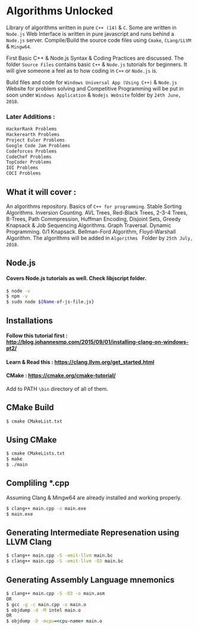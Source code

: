 # Algorithms Unlocked

Library of algorithms written in pure ```C++ (14)``` & ```C```. Some are written in ```Node.js```
Web Interface is written in pure javascript and runs behind a ```Node.js``` server. 
Compile/Build the source code files using ```Cmake```, ```CLang/LLVM``` & ```Mingw64```.

First Basic C++  & Node.js Syntax & Coding Practices are discussed. 
The folder ```Source Files``` contains basic ```C++``` & ```Node.js``` tutorials for beginners.
It will give someone a feel as to how coding in ```C++``` or ```Node.js``` is. 

Build files and code for ```Windows Universal App (Using C++)``` & ```Node.js``` Website for problem solving and Competitive Programming will be put in soon under 
```Windows Application``` & ```Nodejs Website``` folder by ``` 24th June, 2018 ```.

### Later Additions : 

```bash 
HackerRank Problems
Hackerearth Problems
Project Euler Problems
Google Code Jam Problems
Codeforces Problems
CodeChef Problems
TopCoder Problems
IOI Problems
COCI Problems
```

## What it will cover : 

An algorithms repository. Basics of ```C++ for programming```. Stable Sorting Algorithms. Inversion Counting. AVL Trees, Red-Black Trees, 2-3-4 Trees, B-Trees, Path Commpression, 
Huffman Encoding, Disjoint Sets, Greedy Knapsack & Job Sequencing Algorithms. Graph Traversal. Dynamic Programming. 0/1 Knapsack. Bellman-Ford Algorithm, Floyd-Warshall Algorithm.
The algorithms will be added in ```Algorithms ``` Folder by ``` 25th July, 2018 ```.

## Node.js
#### Covers Node.js tutorials as well. Check libjscript folder.
```bash
$ node -v
$ npm -v
$ sudo node ${Name-of-js-file.js}
```
## Installations
#### Follow this tutorial first : http://blog.johannesmp.com/2015/09/01/installing-clang-on-windows-pt2/
#### Learn & Read this : https://clang.llvm.org/get_started.html 
#### CMake : https://cmake.org/cmake-tutorial/

Add to PATH ```\bin``` directory of all of them.
## CMake Build

```bash
$ cmake CMakeList.txt 
```
## Using CMake
```bash
$ cmake CMakeLists.txt
$ make
$ ./main 
```
## Compliling *.cpp

Assuming Clang & Mingw64 are already installed and working properly.

```bash
$ clang++ main.cpp -o main.exe
$ main.exe
```
## Generating Intermediate Represenation using LLVM Clang

```cmd
$ clang++ main.cpp -S -emit-llvm main.bc
$ clang++ main.cpp -S -emit-llvm -O3 main.bc
```
## Generating Assembly Language mnemonics

```cmd
$ clang++ main.cpp -S -O3 -o main.asm
OR
$ gcc -g -c main.cpp -o main.o
$ objdump -d -M intel main.o
OR
$ objdump -D -mcpu=<cpu-name> main.o
```
